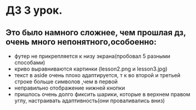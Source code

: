 # ДЗ 3 урок.
## Это было намного сложнее, чем прошлая дз, очень много непонятного,особоенно:
* футер не прикрепляется к низу экрана(пробовал 5 разными способами)
* криво выравниваются картинки (lesson2.png и lesson3.jpg)
* текст в aside очень плохо адаптируется, т к во второй и третьей строке больше символов ,чем в первой
* неправильно отображение нижней кнопки
* пришлось очень долго фиксить шарики, которые в верхнем правом углу, настраивать адаптивность(они проваливались вниз)


